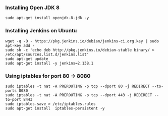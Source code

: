 ### Installing Open JDK 8

```console
sudo apt-get install openjdk-8-jdk -y
```

### Installing Jenkins on Ubuntu

```console
wget -q -O - https://pkg.jenkins.io/debian/jenkins-ci.org.key | sudo apt-key add -
sudo sh -c 'echo deb http://pkg.jenkins.io/debian-stable binary/ > /etc/apt/sources.list.d/jenkins.list'
sudo apt-get update
sudo apt-get install -y jenkins=2.138.1
```

### Using iptables for port 80 -> 8080

```console
sudo iptables -t nat -A PREROUTING -p tcp --dport 80 -j REDIRECT --to-ports 8080
sudo iptables -t nat -A PREROUTING -p tcp --dport 443 -j REDIRECT --to-port 8443
sudo iptables-save > /etc/iptables.rules
sudo apt-get install  iptables-persistent -y
```

